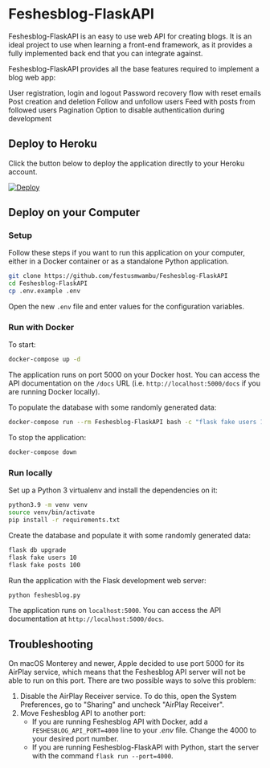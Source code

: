 # Feshesblog-FlaskAPI

Feshesblog-FlaskAPI is an easy to use web API for creating blogs. It is an ideal project to use when learning a front-end framework, as it provides a fully implemented back end that you can integrate against.

Feshesblog-FlaskAPI provides all the base features required to implement a blog web app:

User registration, login and logout
Password recovery flow with reset emails
Post creation and deletion
Follow and unfollow users
Feed with posts from followed users
Pagination
Option to disable authentication during development

## Deploy to Heroku

Click the button below to deploy the application directly to your Heroku
account.

[![Deploy](https://www.herokucdn.com/deploy/button.svg)](https://heroku.com/deploy?template=https://github.com/festusmwambu/feshesblog-api/tree/heroku)

## Deploy on your Computer

### Setup

Follow these steps if you want to run this application on your computer, either
in a Docker container or as a standalone Python application.

```bash
git clone https://github.com/festusmwambu/Feshesblog-FlaskAPI
cd Feshesblog-FlaskAPI
cp .env.example .env
```

Open the new `.env` file and enter values for the configuration variables.

### Run with Docker

To start:

```bash
docker-compose up -d
```

The application runs on port 5000 on your Docker host. You can access the API
documentation on the `/docs` URL (i.e. `http://localhost:5000/docs` if you are
running Docker locally).

To populate the database with some randomly generated data:

```bash
docker-compose run --rm Feshesblog-FlaskAPI bash -c "flask fake users 10 && flask fake posts 100"
```

To stop the application:

```bash
docker-compose down
```

### Run locally

Set up a Python 3 virtualenv and install the dependencies on it:

```bash
python3.9 -m venv venv
source venv/bin/activate
pip install -r requirements.txt
```

Create the database and populate it with some randomly generated data:

```bash
flask db upgrade
flask fake users 10
flask fake posts 100
```

Run the application with the Flask development web server:

```bash
python feshesblog.py
```

The application runs on `localhost:5000`. You can access the API documentation
at `http://localhost:5000/docs`.

## Troubleshooting

On macOS Monterey and newer, Apple decided to use port 5000 for its AirPlay
service, which means that the Feshesblog API server will not be able to run on
this port. There are two possible ways to solve this problem:

1. Disable the AirPlay Receiver service. To do this, open the System
Preferences, go to "Sharing" and uncheck "AirPlay Receiver".
2. Move Feshesblog API to another port:
    - If you are running Feshesblog API with Docker, add a
    `FESHESBLOG_API_PORT=4000` line to your *.env* file. Change the 4000 to your
    desired port number.
    - If you are running Feshesblog-FlaskAPI with Python, start the server with the
    command `flask run --port=4000`.
